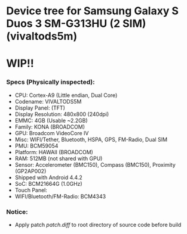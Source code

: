 # Device tree for Samsung Galaxy S Duos 3 SM-G313HU (2 SIM) (vivaltods5m)
# WIP!!

### Specs (Physically inspected):
  - CPU: Cortex-A9 (Little endian, Dual Core)
  - Codename: VIVALTODS5M
  - Display Panel:  (TFT)
  - Display Resolution: 480x800 (240dpi)
  - EMMC: 4GB (Usable ~2.2GB)
  - Family: KONA (BROADCOM)
  - GPU: Broadcom VideoCore IV
  - Misc: WIFI/Tether, Bluetooth, HSPA, GPS, FM-Radio, Dual SIM
  - PMU: BCM59054
  - Platform: HAWAII (BROADCOM)
  - RAM: 512MB (not shared with GPU)
  - Sensor: Accelerometer (BMC150), Compass (BMC150), Proximity (GP2AP002)
  - Shipped with Android 4.4.2
  - SoC: BCM21664G (1.0GHz)
  - Touch Panel:
  - WIFI/Bluetooth/FM-Radio: BCM4343

### Notice:
  - Apply patch *patch.diff* to root directory of source code before build

